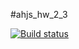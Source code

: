 #ahjs_hw_2_3

[![Build status](https://ci.appveyor.com/api/projects/status/h6ajln6j0q11gx2s?svg=true)](https://ci.appveyor.com/project/ShulaevIvan/ahj-hw-2-3)